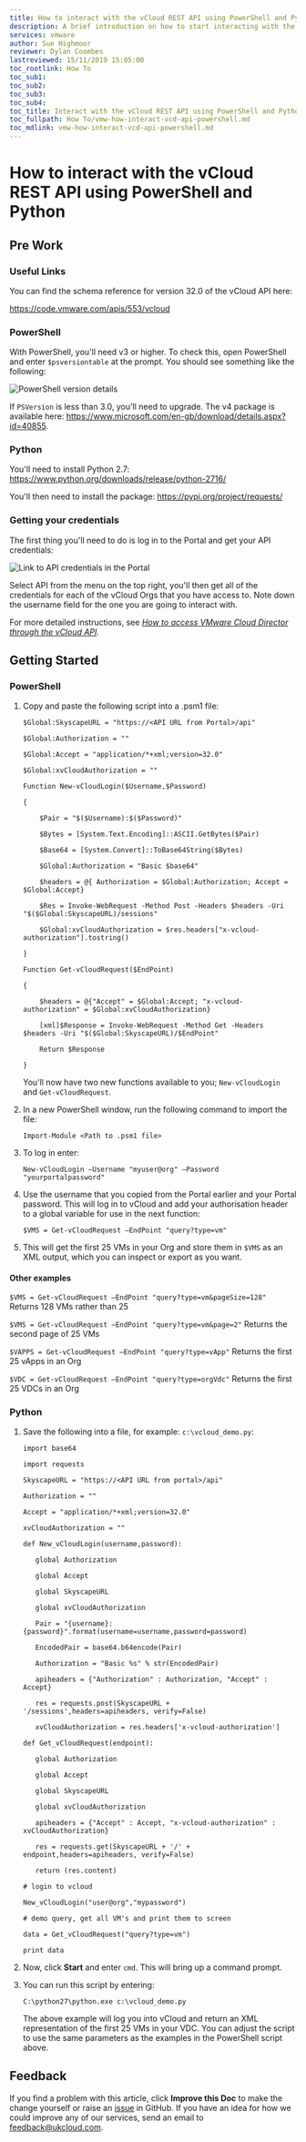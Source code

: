 ```yaml
---
title: How to interact with the vCloud REST API using PowerShell and Python
description: A brief introduction on how to start interacting with the vCloud REST API with PowerShell and Python
services: vmware
author: Sue Highmoor
reviewer: Dylan Coombes
lastreviewed: 15/11/2019 15:05:00
toc_rootlink: How To
toc_sub1: 
toc_sub2:
toc_sub3:
toc_sub4:
toc_title: Interact with the vCloud REST API using PowerShell and Python
toc_fullpath: How To/vmw-how-interact-vcd-api-powershell.md
toc_mdlink: vmw-how-interact-vcd-api-powershell.md
---
```


# How to interact with the vCloud REST API using PowerShell and Python

## Pre Work

### Useful Links

You can find the schema reference for version 32.0 of the vCloud API here:

<https://code.vmware.com/apis/553/vcloud>

### PowerShell

With PowerShell, you'll need v3 or higher. To check this, open PowerShell and enter `$psversiontable` at the prompt. You should see something like the following:

![PowerShell version details](images/powershellandpython1.png)

If `PSVersion` is less than 3.0, you'll need to upgrade. The v4 package is available here: <https://www.microsoft.com/en-gb/download/details.aspx?id=40855>.

### Python

You'll need to install Python 2.7: <https://www.python.org/downloads/release/python-2716/>

You'll then need to install the package: <https://pypi.org/project/requests/>

### Getting your credentials

The first thing you'll need to do is log in to the Portal and get your API credentials:

![Link to API credentials in the Portal](images/api_menu.png)

Select API from the menu on the top right, you'll then get all of the credentials for each of the vCloud Orgs that you have access to. Note down the username field for the one you are going to interact with.

For more detailed instructions, see [*How to access VMware Cloud Director through the vCloud API*](vmw-how-access-vcloud-api.md).

## Getting Started

### PowerShell

1. Copy and paste the following script into a .psm1 file:

   ```none
   $Global:SkyscapeURL = "https://<API URL from Portal>/api"

   $Global:Authorization = ""

   $Global:Accept = "application/*+xml;version=32.0"

   $Global:xvCloudAuthorization = ""

   Function New-vCloudLogin($Username,$Password)

   {

       $Pair = "$($Username):$($Password)"

       $Bytes = [System.Text.Encoding]::ASCII.GetBytes($Pair)

       $Base64 = [System.Convert]::ToBase64String($Bytes)

       $Global:Authorization = "Basic $base64"

       $headers = @{ Authorization = $Global:Authorization; Accept = $Global:Accept}

       $Res = Invoke-WebRequest -Method Post -Headers $headers -Uri "$($Global:SkyscapeURL)/sessions"

       $Global:xvCloudAuthorization = $res.headers["x-vcloud-authorization"].tostring()

   }

   Function Get-vCloudRequest($EndPoint)

   {

       $headers = @{"Accept" = $Global:Accept; "x-vcloud-authorization" = $Global:xvCloudAuthorization}

       [xml]$Response = Invoke-WebRequest -Method Get -Headers $headers -Uri "$($Global:SkyscapeURL)/$EndPoint"

       Return $Response

   }
   ```

    You'll now have two new functions available to you; `New-vCloudLogin` and `Get-vCloudRequest`.

2. In a new PowerShell window, run the following command to import the file:

    `Import-Module <Path to .psm1 file>`

3. To log in enter:

   `New-vCloudLogin –Username "myuser@org" –Password "yourportalpassword"`

4. Use the username that you copied from the Portal earlier and your Portal password. This will log in to vCloud and add your authorisation header to a global variable for use in the next function:

   `$VMS = Get-vCloudRequest –EndPoint "query?type=vm"`

5. This will get the first 25 VMs in your Org and store them in `$VMS` as an XML output, which you can inspect or export as you want.

#### Other examples

`$VMS = Get-vCloudRequest –EndPoint "query?type=vm&pageSize=128"` Returns 128 VMs rather than 25

`$VMS = Get-vCloudRequest –EndPoint "query?type=vm&page=2"` Returns the second page of 25 VMs

`$VAPPS = Get-vCloudRequest –EndPoint "query?type=vApp"` Returns the first 25 vApps in an Org

`$VDC = Get-vCloudRequest –EndPoint "query?type=orgVdc"` Returns the first 25 VDCs in an Org

### Python

1. Save the following into a file, for example: `c:\vcloud_demo.py`:

    ```none
   import base64

   import requests

   SkyscapeURL = "https://<API URL from portal>/api"

   Authorization = ""

   Accept = "application/*+xml;version=32.0"

   xvCloudAuthorization = ""

   def New_vCloudLogin(username,password):

       global Authorization

       global Accept

       global SkyscapeURL

       global xvCloudAuthorization

       Pair = "{username}:{password}".format(username=username,password=password)

       EncodedPair = base64.b64encode(Pair)

       Authorization = "Basic %s" % str(EncodedPair)

       apiheaders = {"Authorization" : Authorization, "Accept" : Accept}  

       res = requests.post(SkyscapeURL + '/sessions',headers=apiheaders, verify=False)

       xvCloudAuthorization = res.headers['x-vcloud-authorization']

    def Get_vCloudRequest(endpoint):

       global Authorization

       global Accept

       global SkyscapeURL

       global xvCloudAuthorization

       apiheaders = {"Accept" : Accept, "x-vcloud-authorization" : xvCloudAuthorization}  

       res = requests.get(SkyscapeURL + '/' + endpoint,headers=apiheaders, verify=False)

       return (res.content)

    # login to vcloud

    New_vCloudLogin("user@org","mypassword")

    # demo query, get all VM's and print them to screen

    data = Get_vCloudRequest("query?type=vm")

    print data
    ```

2. Now, click **Start** and enter `cmd`. This will bring up a command prompt.

3. You can run this script by entering:

    `C:\python27\python.exe c:\vcloud_demo.py`

    The above example will log you into vCloud and return an XML representation of the first 25 VMs in your VDC. You can adjust the script to use the same parameters as the examples in the PowerShell script above.

## Feedback

If you find a problem with this article, click **Improve this Doc** to make the change yourself or raise an [issue](https://github.com/UKCloud/documentation/issues) in GitHub. If you have an idea for how we could improve any of our services, send an email to <feedback@ukcloud.com>.
